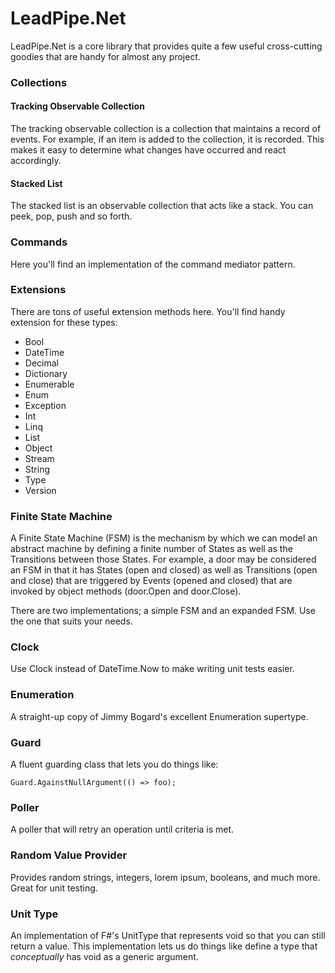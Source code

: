# LeadPipe.Net

LeadPipe.Net is a core library that provides quite a few useful cross-cutting goodies that are handy for almost any project.

### Collections

#### Tracking Observable Collection

The tracking observable collection is a collection that maintains a record of events. For example, if an item is added to the collection, it is recorded. This makes it easy to determine what changes have occurred and react accordingly.

#### Stacked List

The stacked list is an observable collection that acts like a stack. You can peek, pop, push and so forth.

### Commands

Here you'll find an implementation of the command mediator pattern.

### Extensions

There are tons of useful extension methods here. You'll find handy extension for these types:

- Bool
- DateTime
- Decimal
- Dictionary
- Enumerable
- Enum
- Exception
- Int
- Linq
- List
- Object
- Stream
- String
- Type
- Version

### Finite State Machine

A Finite State Machine (FSM) is the mechanism by which we can model an abstract machine by defining a finite number of States as well as the Transitions between those States. For example, a door may be considered an FSM in that it has States (open and closed) as well as Transitions (open and close) that are triggered by Events (opened and closed) that are invoked by object methods (door.Open and door.Close).

There are two implementations; a simple FSM and an expanded FSM. Use the one that suits your needs.
 
### Clock

Use Clock instead of DateTime.Now to make writing unit tests easier.

### Enumeration

A straight-up copy of Jimmy Bogard's excellent Enumeration supertype.

### Guard

A fluent guarding class that lets you do things like:

```
Guard.AgainstNullArgument(() => foo);
```

### Poller

A poller that will retry an operation until criteria is met.

### Random Value Provider

Provides random strings, integers, lorem ipsum, booleans, and much more. Great for unit testing.

### Unit Type

An implementation of F#'s UnitType that represents void so that you can still return a value. This implementation lets us do things like define a type that *conceptually* has void as a generic argument.

